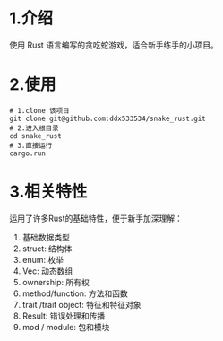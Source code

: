 # 1.介绍
使用 Rust 语言编写的贪吃蛇游戏，适合新手练手的小项目。

# 2.使用
```shell
# 1.clone 该项目
git clone git@github.com:ddx533534/snake_rust.git
# 2.进入根目录
cd snake_rust
# 3.直接运行
cargo.run
```
# 3.相关特性
运用了许多Rust的基础特性，便于新手加深理解：
1. 基础数据类型
2. struct: 结构体
3. enum: 枚举
4. Vec: 动态数组
5. ownership: 所有权
6. method/function: 方法和函数
7. trait /trait object: 特征和特征对象
8. Result: 错误处理和传播
9. mod / module: 包和模块

